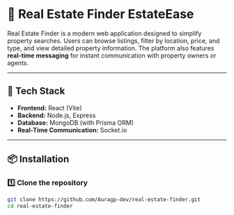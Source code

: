 # 🏡 Real Estate Finder EstateEase

Real Estate Finder is a modern web application designed to simplify property searches. Users can browse listings, filter by location, price, and type, and view detailed property information. The platform also features **real-time messaging** for instant communication with property owners or agents.

--- 

## 🚀 Tech Stack
 
- **Frontend:** React (Vite)
- **Backend:** Node.js, Express
- **Database:** MongoDB (with Prisma ORM)
- **Real-Time Communication:** Socket.io

---

## 📦 Installation 

### **1️⃣ Clone the repository**
```sh
git clone https://github.com/Auragp-dev/real-estate-finder.git
cd real-estate-finder
